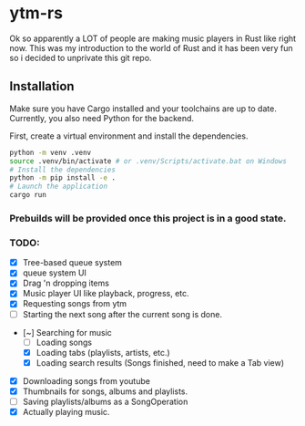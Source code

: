 # ytm-rs

Ok so apparently a LOT of people are making music players in Rust like right now. 
This was my introduction to the world of Rust and it has been very fun so i decided to unprivate this git repo.



## Installation

Make sure you have Cargo installed and your toolchains are up to date.
Currently, you also need Python for the backend.

First, create a virtual environment and install the dependencies.

```bash
python -m venv .venv
source .venv/bin/activate # or .venv/Scripts/activate.bat on Windows
# Install the dependencies
python -m pip install -e .
# Launch the application
cargo run
```

### Prebuilds will be provided once this project is in a good state.


### TODO:
- [x] Tree-based queue system
- [x] queue system UI
- [x] Drag 'n dropping items
- [x] Music player UI like playback, progress, etc.
- [x] Requesting songs from ytm
- [ ] Starting the next song after the current song is done.
- [~] Searching for music
  - [ ] Loading songs
  - [x] Loading tabs (playlists, artists, etc.)
  - [x] Loading search results (Songs finished, need to make a Tab view)
- [x] Downloading songs from youtube
- [x] Thumbnails for songs, albums and playlists.
- [ ] Saving playlists/albums as a SongOperation
- [x] Actually playing music.